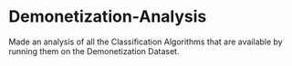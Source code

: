 # Demonetization-Analysis
Made an analysis of all the Classification Algorithms that are available by running them on the Demonetization Dataset.
